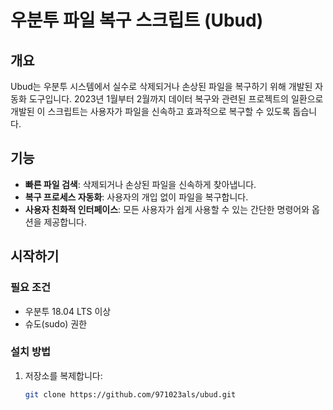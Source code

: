 # 우분투 파일 복구 스크립트 (Ubud)

## 개요
Ubud는 우분투 시스템에서 실수로 삭제되거나 손상된 파일을 복구하기 위해 개발된 자동화 도구입니다. 2023년 1월부터 2월까지 데이터 복구와 관련된 프로젝트의 일환으로 개발된 이 스크립트는 사용자가 파일을 신속하고 효과적으로 복구할 수 있도록 돕습니다.

## 기능
- **빠른 파일 검색**: 삭제되거나 손상된 파일을 신속하게 찾아냅니다.
- **복구 프로세스 자동화**: 사용자의 개입 없이 파일을 복구합니다.
- **사용자 친화적 인터페이스**: 모든 사용자가 쉽게 사용할 수 있는 간단한 명령어와 옵션을 제공합니다.

## 시작하기
### 필요 조건
- 우분투 18.04 LTS 이상
- 슈도(sudo) 권한

### 설치 방법
1. 저장소를 복제합니다:
   ```bash
   git clone https://github.com/971023als/ubud.git
